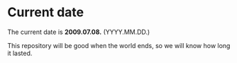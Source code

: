 # Current date

The current date is **2009.07.08.** (YYYY.MM.DD.)

This repository will be good when the world ends, so we will know how long it lasted.